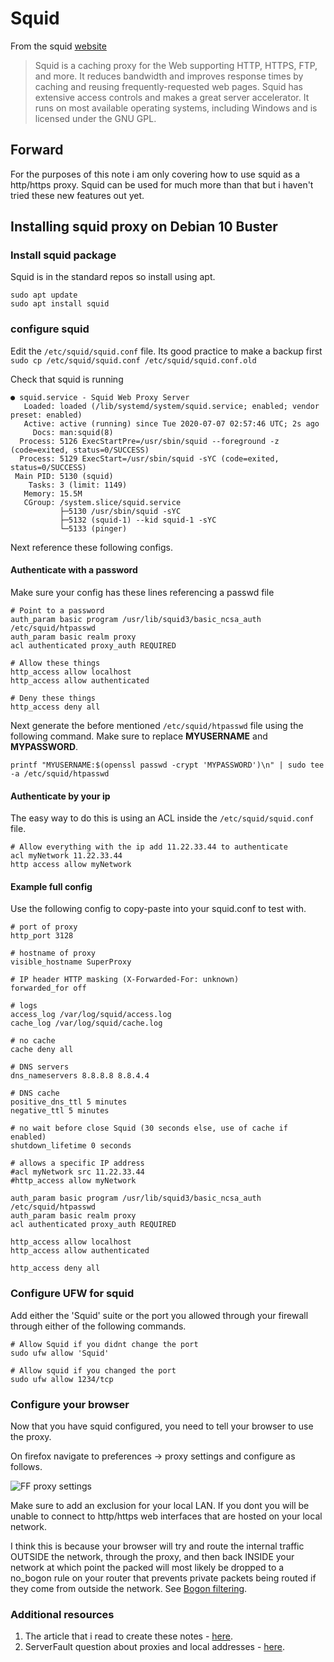 # Squid

From the squid [website](http://www.squid-cache.org/)

> Squid is a caching proxy for the Web supporting HTTP, HTTPS, FTP, and more. It reduces bandwidth and improves response times by caching and reusing frequently-requested web pages. Squid has extensive access controls and makes a great server accelerator. It runs on most available operating systems, including Windows and is licensed under the GNU GPL.

## Forward

For the purposes of this note i am only covering how to use squid as a http/https proxy. Squid can be used for much more than that but i haven't tried these new features out yet.

## Installing squid proxy on Debian 10 Buster

### Install squid package

Squid is in the standard repos so install using apt.

```none
sudo apt update
sudo apt install squid
```

### configure squid

Edit the `/etc/squid/squid.conf` file. Its good practice to make a backup first `sudo cp /etc/squid/squid.conf /etc/squid/squid.conf.old`

Check that squid is running

```output
● squid.service - Squid Web Proxy Server
   Loaded: loaded (/lib/systemd/system/squid.service; enabled; vendor preset: enabled)
   Active: active (running) since Tue 2020-07-07 02:57:46 UTC; 2s ago
     Docs: man:squid(8)
  Process: 5126 ExecStartPre=/usr/sbin/squid --foreground -z (code=exited, status=0/SUCCESS)
  Process: 5129 ExecStart=/usr/sbin/squid -sYC (code=exited, status=0/SUCCESS)
 Main PID: 5130 (squid)
    Tasks: 3 (limit: 1149)
   Memory: 15.5M
   CGroup: /system.slice/squid.service
           ├─5130 /usr/sbin/squid -sYC
           ├─5132 (squid-1) --kid squid-1 -sYC
           └─5133 (pinger)
```

Next reference these following configs.

#### Authenticate with a password

Make sure your config has these lines referencing a passwd file

```none
# Point to a password
auth_param basic program /usr/lib/squid3/basic_ncsa_auth /etc/squid/htpasswd
auth_param basic realm proxy
acl authenticated proxy_auth REQUIRED

# Allow these things
http_access allow localhost
http_access allow authenticated

# Deny these things
http_access deny all
```

Next generate the before mentioned `/etc/squid/htpasswd` file using the following command. Make sure to replace **MYUSERNAME** and **MYPASSWORD**.

```none
printf "MYUSERNAME:$(openssl passwd -crypt 'MYPASSWORD')\n" | sudo tee -a /etc/squid/htpasswd
```

#### Authenticate by your ip

The easy way to do this is using an ACL inside the `/etc/squid/squid.conf` file.

```none
# Allow everything with the ip add 11.22.33.44 to authenticate
acl myNetwork 11.22.33.44
http access allow myNetwork
```

#### Example full config

Use the following config to copy-paste into your squid.conf to test with.

```none
# port of proxy
http_port 3128

# hostname of proxy
visible_hostname SuperProxy

# IP header HTTP masking (X-Forwarded-For: unknown)
forwarded_for off

# logs
access_log /var/log/squid/access.log
cache_log /var/log/squid/cache.log

# no cache
cache deny all

# DNS servers
dns_nameservers 8.8.8.8 8.8.4.4

# DNS cache
positive_dns_ttl 5 minutes
negative_ttl 5 minutes

# no wait before close Squid (30 seconds else, use of cache if enabled)
shutdown_lifetime 0 seconds

# allows a specific IP address
#acl myNetwork src 11.22.33.44
#http_access allow myNetwork

auth_param basic program /usr/lib/squid3/basic_ncsa_auth /etc/squid/htpasswd
auth_param basic realm proxy
acl authenticated proxy_auth REQUIRED

http_access allow localhost
http_access allow authenticated

http_access deny all
```

### Configure UFW for squid

Add either the 'Squid' suite or the port you allowed through your firewall through either of the following commands.

```none
# Allow Squid if you didnt change the port
sudo ufw allow 'Squid'

# Allow squid if you changed the port
sudo ufw allow 1234/tcp
```

### Configure your browser

Now that you have squid configured, you need to tell your browser to use the proxy.

On firefox navigate to preferences -> proxy settings and configure as follows.

![FF proxy settings](https://i.imgur.com/xYEnyk9.png)

Make sure to add an exclusion for your local LAN. If you dont you will be unable to connect to http/https web interfaces that are hosted on your local network.

I think this is because your browser will try and route the internal traffic OUTSIDE the network, through the proxy, and then back INSIDE your network at which point the packed will most likely be dropped to a no_bogon rule on your router that prevents private packets being routed if they come from outside the network. See [Bogon filtering](https://en.wikipedia.org/wiki/Bogon_filtering).

### Additional resources

1. The article that i read to create these notes - [here](https://linuxize.com/post/how-to-install-and-configure-squid-proxy-on-debian-10/).
2. ServerFault question about proxies and local addresses - [here](https://serverfault.com/questions/55010/firefox-sends-local-traffic-to-proxy-server).
